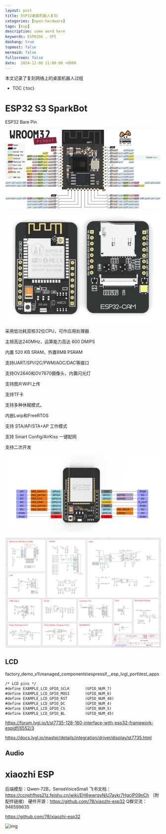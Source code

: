 ```yaml
---
layout: post
title: ESP32桌面机器人复刻
categories: [open-hardware]
tags: [esp]
description: some word here
keywords: ESP8266 , SPI 
dashang: true
topmost: false
mermaid: false
fullscreen: false
date:  2024-12-08 21:00:00 +0800
---
```


本文记录了复刻网络上的桌面机器人过程

<!-- more -->

* TOC
{:toc}
# ESP32 S3 SparkBot

ESP32 Bare Pin

![img](2024-12-08-esp32_desktop_robot.assets/esp32-pinout-chip-ESP-WROOM-32.png)



![img](2024-12-08-esp32_desktop_robot.assets/cam.65规格书.jpg)

采用低功耗双核32位CPU，可作应用处理器

主频高达240MHz，运算能力高达 600 DMIPS

内置 520 KB SRAM，外置8MB PSRAM

支持UART/SPI/I2C/PWM/ADC/DAC等接口

支持OV2640和OV7670摄像头，内置闪光灯

支持图片WiFI上传

支持TF卡

支持多种休眠模式。

内嵌Lwip和FreeRTOS

支持 STA/AP/STA+AP 工作模式

支持 Smart Config/AirKiss 一键配网

支持二次开发

![ESP32管脚定义](2024-12-08-esp32_desktop_robot.assets/269b17ad-f1e6-4295-a407-45300983906e.png)





![img](2024-12-08-esp32_desktop_robot.assets/c8c0921e9602442eb0ef2d5c7ed421d9.webp)





## LCD

factory_demo_v1\managed_components\espressif__esp_lvgl_port\test_apps

```
/* LCD pins */
#define EXAMPLE_LCD_GPIO_SCLK       (GPIO_NUM_7)
#define EXAMPLE_LCD_GPIO_MOSI       (GPIO_NUM_6)
#define EXAMPLE_LCD_GPIO_RST        (GPIO_NUM_48)
#define EXAMPLE_LCD_GPIO_DC         (GPIO_NUM_4)
#define EXAMPLE_LCD_GPIO_CS         (GPIO_NUM_5)
#define EXAMPLE_LCD_GPIO_BL         (GPIO_NUM_45)
```



https://forum.lvgl.io/t/st7735-128-160-interface-with-esp32-framework-espidf/6552/3

https://docs.lvgl.io/master/details/integration/driver/display/st7735.html







## Audio







# xiaozhi ESP



后端模型：Qwen-72B，SenseVoiceSmall 飞书文档：https://ccnphfhqs21z.feishu.cn/wiki/EH6wwrgvNiU7aykr7HgclP09nCh （附配件链接） 硬件开源：https://github.com/78/xiaozhi-esp32 Q群交流：946599635



https://github.com/78/xiaozhi-esp32



![img](2024-12-08-esp32_desktop_robot.assets/e746d3f18d502b63a58d595bd74cf1bb3546765074630961.png)

